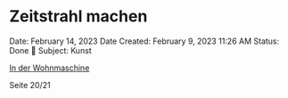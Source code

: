 # Zeitstrahl machen

Date: February 14, 2023
Date Created: February 9, 2023 11:26 AM
Status: Done 🙌
Subject: Kunst

[In der Wohnmaschine](https://www.notion.so/In-der-Wohnmaschine-06bc49052b574ba1bbf78b299ceb8125) 

Seite 20/21